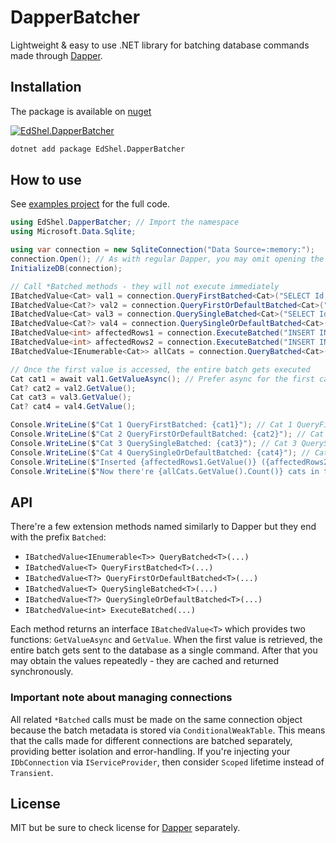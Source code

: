 # DapperBatcher

Lightweight & easy to use .NET library for batching database commands made through [Dapper](https://github.com/DapperLib/Dapper).

## Installation
The package is available on [nuget](https://www.nuget.org/packages/EdShel.DapperBatcher/)

[![EdShel.DapperBatcher](https://img.shields.io/nuget/v/EdShel.DapperBatcher.svg?logo=nuget)](https://www.nuget.org/packages/EdShel.DapperBatcher/)

```bash
dotnet add package EdShel.DapperBatcher
```

## How to use
See [examples project](https://github.com/EdShel/DapperBatcher/blob/main/DapperBatcher.Examples/Program.cs) for the full code.

```cs
using EdShel.DapperBatcher; // Import the namespace
using Microsoft.Data.Sqlite;

using var connection = new SqliteConnection("Data Source=:memory:");
connection.Open(); // As with regular Dapper, you may omit opening the connection, but because it's an in-memory DB, we want to call Open() explicitly
InitializeDB(connection);

// Call *Batched methods - they will not execute immediately
IBatchedValue<Cat> val1 = connection.QueryFirstBatched<Cat>("SELECT Id, Name, CoatColor FROM Cat WHERE Id = $Id", new { Id = 1 });
IBatchedValue<Cat?> val2 = connection.QueryFirstOrDefaultBatched<Cat>("SELECT Id, Name, CoatColor FROM Cat WHERE Id = $Id", new { Id = 2 });
IBatchedValue<Cat> val3 = connection.QuerySingleBatched<Cat>("SELECT Id, Name, CoatColor FROM Cat WHERE Id = $Id", new { Id = 3 });
IBatchedValue<Cat?> val4 = connection.QuerySingleOrDefaultBatched<Cat>("SELECT Id, Name, CoatColor FROM Cat WHERE Id = $Id", new { Id = 222 });
IBatchedValue<int> affectedRows1 = connection.ExecuteBatched("INSERT INTO Cat (Id, Name, CoatColor) VALUES ($Id, $Name, $CoatColor)", new { Id = 6, Name = "Snowball", CoatColor = "White" });
IBatchedValue<int> affectedRows2 = connection.ExecuteBatched("INSERT INTO Cat (Id, Name, CoatColor) VALUES ($Id, $Name, $CoatColor)", new { Id = 7, Name = "Snowball 2", CoatColor = "Black" });
IBatchedValue<IEnumerable<Cat>> allCats = connection.QueryBatched<Cat>("SELECT Id, Name, CoatColor FROM Cat ORDER BY Id");

// Once the first value is accessed, the entire batch gets executed
Cat cat1 = await val1.GetValueAsync(); // Prefer async for the first call but sync version works too
Cat? cat2 = val2.GetValue();
Cat cat3 = val3.GetValue();
Cat? cat4 = val4.GetValue();

Console.WriteLine($"Cat 1 QueryFirstBatched: {cat1}"); // Cat 1 QueryFirstBatched: |1: Garfield (Orange)|
Console.WriteLine($"Cat 2 QueryFirstOrDefaultBatched: {cat2}"); // Cat 2 QueryFirstOrDefaultBatched: |2: Tom (Gray)|
Console.WriteLine($"Cat 3 QuerySingleBatched: {cat3}"); // Cat 3 QuerySingleBatched: |3: Sylvester (Tuxedo)|
Console.WriteLine($"Cat 4 QuerySingleOrDefaultBatched: {cat4}"); // Cat 4 QuerySingleOrDefaultBatched: 
Console.WriteLine($"Inserted {affectedRows1.GetValue()} ({affectedRows2.GetValue()}) cats"); // Inserted 2 (2) cats
Console.WriteLine($"Now there're {allCats.GetValue().Count()} cats in total"); // Now there're 7 cats in total
```

## API
There're a few extension methods named similarly to Dapper but they end with the prefix ``Batched``:
- ``IBatchedValue<IEnumerable<T>> QueryBatched<T>(...)``
- ``IBatchedValue<T> QueryFirstBatched<T>(...)``
- ``IBatchedValue<T?> QueryFirstOrDefaultBatched<T>(...)``
- ``IBatchedValue<T> QuerySingleBatched<T>(...)``
- ``IBatchedValue<T?> QuerySingleOrDefaultBatched<T>(...)``
- ``IBatchedValue<int> ExecuteBatched(...)``

Each method returns an interface ``IBatchedValue<T>`` which provides two functions: ``GetValueAsync`` and ``GetValue``.
When the first value is retrieved, the entire batch gets sent to the database as a single command.
After that you may obtain the values repeatedly - they are cached and returned synchronously.

### Important note about managing connections
All related ``*Batched`` calls must be made on the same connection object because the batch metadata is stored via ``ConditionalWeakTable``.
This means that the calls made for different connections are batched separately, providing better isolation and error-handling.
If you're injecting your ``IDbConnection`` via ``IServiceProvider``, then consider ``Scoped`` lifetime instead of ``Transient``.

## License
MIT but be sure to check license for [Dapper](https://github.com/DapperLib/Dapper) separately.